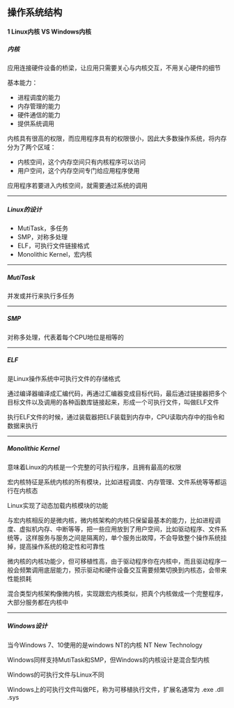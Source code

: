 ## 操作系统结构

#### 1 Linux内核 VS Windows内核

##### 内核

应用连接硬件设备的桥梁，让应用只需要关心与内核交互，不用关心硬件的细节

基本能力：

- 进程调度的能力
- 内存管理的能力
- 硬件通信的能力
- 提供系统调用

内核具有很高的权限，而应用程序具有的权限很小，因此大多数操作系统，将内存分为了两个区域：

- 内核空间，这个内存空间只有内核程序可以访问
- 用户空间，这个内存空间专门给应用程序使用

应用程序若要进入内核空间，就需要通过系统的调用

****

##### Linux的设计

- MutiTask，多任务
- SMP，对称多处理
- ELF，可执行文件链接格式
- Monolithic Kernel，宏内核

****

##### MutiTask

并发或并行来执行多任务

****

##### SMP

对称多处理，代表着每个CPU地位是相等的

****

##### ELF

是Linux操作系统中可执行文件的存储格式

通过编译器编译成汇编代码，再通过汇编器变成目标代码，最后通过链接器把多个目标文件以及调用的各种函数库链接起来，形成一个可执行文件，叫做ELF文件

执行ELF文件的时候，通过装载器把ELF装载到内存中，CPU读取内存中的指令和数据来执行

****

##### Monolithic Kernel

意味着Linux的内核是一个完整的可执行程序，且拥有最高的权限

宏内核特征是系统内核的所有模块，比如进程调度、内存管理、文件系统等等都运行在内核态

Linux实现了动态加载内核模块的功能

与宏内核相反的是微内核，微内核架构的内核只保留最基本的能力，比如进程调度、虚拟机内存、中断等等，把一些应用放到了用户空间，比如驱动程序、文件系统等，这样服务与服务之间是隔离的，单个服务出故障，不会导致整个操作系统挂掉，提高操作系统的稳定性和可靠性

微内核的内核功能少，但可移植性高，由于驱动程序你在内核中，而且驱动程序一般会频繁调用底层能力，预示驱动和硬件设备交互需要频繁切换到内核态，会带来性能损耗

混合类型内核架构像微内核，实现跟宏内核类似，把真个内核做成一个完整程序，大部分服务都在内核中

****

##### Windows设计

当今Windows 7、10使用的是windows NT的内核 NT New Technology

Windows同样支持MutiTask和SMP，但Windows的内核设计是混合型内核

Windows的可执行文件与Linux不同

Windows上的可执行文件叫做PE，称为可移植执行文件，扩展名通常为 .exe .dll .sys

